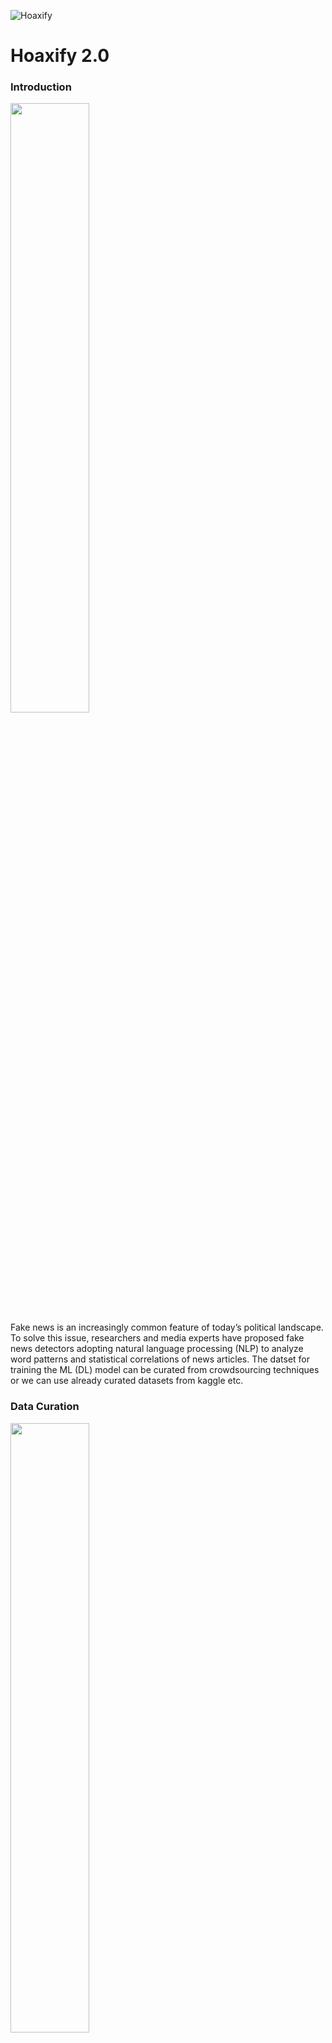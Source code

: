 ![Hoaxify](https://socialify.git.ci/Femme-js/Hoaxify/image?description=1&font=KoHo&forks=1&issues=1&logo=https%3A%2F%2Fgdurl.com%2FuIyI&owner=1&pattern=Overlapping%20Hexagons&pulls=1&stargazers=1&theme=Light)

# Hoaxify 2.0

### Introduction
<img src="https://media.giphy.com/media/xT4ApznCZTtuBjmHHa/giphy.gif" width="50%"><br>
Fake news is an increasingly common feature of today’s political landscape. To solve this issue, researchers and media experts have proposed fake news
detectors adopting natural language processing (NLP) to analyze word patterns and statistical correlations of news articles. 
The datset for training the ML (DL) model can be curated from crowdsourcing techniques or we can use already curated datasets from kaggle etc.

### Data Curation
<img src="https://media.giphy.com/media/xTiTnhXjLyayuvu3hm/giphy.gif" width="50%">

- Crowdsourcing for collection of data of fake news.
- Already prepared data.
- Attributes:
       news: news article no.
       title: the title of a news article
       text: the text of the article; could be incomplete
       label: a label that marks the article as potentially unreliable. where FAKE: unreliable and REAL: reliable
       
### Modelling 🎆

- ML Classifier Models
- Neural Nets

### Comparing the result matrices 🔎

- Creating visualizations for comparing the result matrices of different algorithms. 

### Dependencies 👇

- Python 3.x
- Keras/Tensorflow
- NLTK
- NumPy
- Pandas
- sklearn


## CONTRIBUTION

### Tech-stack Required 📕

- Python
- Basics of NLP
- Understanding of Machine Learning Classification Algorithms
- Knowledge of any Deep Learning Framework, Tensorflow or Keras
- Numpy and Pandas



### 💥 How to Contribute ?
<img src="https://media.giphy.com/media/1xOe0qgiYLYWE6pkki/giphy.gif" width="40%"><br>
- If you wish to contribute kindly check the [CONTRIBUTION.md](https://github.com/Femme-js/Hoaxify/blob/master/CONTRIBUTION.md)🤝
- Also checkout Code of conduct of this project [here](https://github.com/Femme-js/Hoaxify/blob/master/CODE_OF_CONDUCT.md)🤝




















# Hoaxify 1.0 
Hoaxify is a Fake News Classifier built using NLP Techniques.

### Dataset
<img src="https://media.giphy.com/media/XZftQQBZHJC8e9ZXKd/giphy.gif" width="40%">

News.csv : A full trained dataset on following attributes-
- news: news article no.
- title: the title of a news article
- text: the text of the article; could be incomplete
- label: a label that marks the article as potentially unreliable. where FAKE: unreliable and REAL: reliable

### Dependencies 👇

- Pyhton 3.x
- NLTK
- NumPy
- Pandas
- sklearn
- CountVectorizer
- TfidfTransformer

### Modelling 🎆

I fit 4 models to the training set, with testing accuracy of the models being:

- Logistic Regression (91.16%)
- Naive Bayes (82.32%)
- Decision Tree (80.49%)
- PassiveAggressive Classifier (93.12%)
